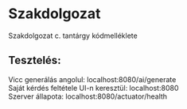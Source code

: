 # Szakdolgozat
Szakdolgozat c. tantárgy kódmelléklete

## Tesztelés:  
Vicc generálás angolul: localhost:8080/ai/generate  
Saját kérdés feltétele UI-n keresztül: localhost:8080  
Szerver állapota: localhost:8080/actuator/health
